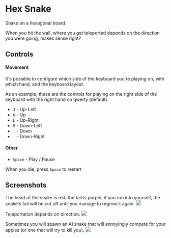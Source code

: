 # Hex Snake
Snake on a hexagonal board.

When you hit the wall, where you get teleported depends on the direction you were going, makes sense right?

## Controls

#### Movement

It's possible to configure which side of the keyboard you're playing on, with which hand, and the keyboard layout.

As an example, these are the controls for playing on the right side
of the keyboard with the right hand on qwerty (default).

- `J` - Up-Left
- `K` - Up
- `L` - Up-Right
- `M` - Down-Left
- `,` - Down
- `.` - Down-Right

#### Other

- `Space` - Play / Pause

When you die, press `Space` to restart

## Screenshots

The head of the snake is red, the tail is purple,
if you run into yourself, the snake's tail will be
cut off until you manage to regrow it again.
![](http://i.snipboard.io/igYhvm.jpg)

Teleportation depends on direction.
![](http://i.snipboard.io/ONroj6.jpg)

Sometimes you will spawn an AI snake that will
annoyingly compete for your apples (or one that will
try to kill you).
![](http://i.snipboard.io/jmZCFe.jpg)
